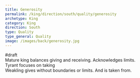 ```yaml
---
title: Generosity
permalink: /king/direction/south/quality/generosity
archetype: King
category: King
direction: South
type: Quality
type_general: Quality
image: /images/back/generosity.jpg
---
```

#draft   
Mature king balances giving and receiving. Acknowledges limits.   
Tyrant focuses on taking  
Weakling gives without boundaries or limits. And is taken from. 
